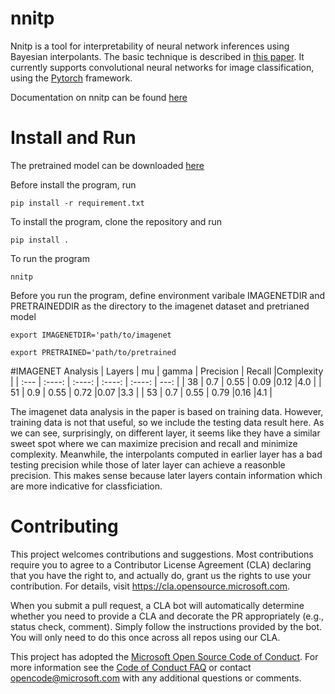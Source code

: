# nnitp

Nnitp is a tool for interpretability of neural network inferences
using Bayesian interpolants. The basic technique is described in
[this paper](https://arxiv.org/abs/2004.04198). It currently supports
convolutional neural networks for image classification, using the
[Pytorch](https://pytorch.org/) framework.

Documentation on nnitp can be found
[here](https://nnitp.readthedocs.io/en/latest/)


# Install and Run

The pretrained model can be downloaded [here](https://drive.google.com/file/d/1r67-OWStME5hAu1RX2vLyqBB2t2sOB-q/view?usp=sharing)

Before install the program, run

`pip install -r requirement.txt`

To install the program, clone the repository and run

`pip install .`

To run the program

`nnitp`

Before you run the program, define environment varibale IMAGENETDIR and
PRETRAINEDDIR as the directory to the imagenet dataset and pretrianed model


`export IMAGENETDIR='path/to/imagenet`


`export PRETRAINED='path/to/pretrained`


#IMAGENET Analysis
| Layers       | mu          | gamma       | Precision   | Recall      |Complexity    |
| :---         |    :----:   |    :----:   |    :----:   |    :----:   |         ---: |
| 38           | 0.7         | 0.55        | 0.09        |0.12         |4.0           |
| 51           | 0.9         | 0.55        | 0.72        |0.07         |3.3           |
| 53           | 0.7         | 0.55        | 0.79        |0.16         |4.1           |


The imagenet data analysis in the paper is based on training data. However, training data
is not that useful, so we include the testing data result here. As we can see, surprisingly, 
on different layer, it seems like they have a similar sweet spot where we can maximize 
precision and recall and minimize complexity. Meanwhile, the interpolants computed in 
earlier layer has a bad testing precision while those of later layer can achieve a reasonble 
precision. This makes sense because later layers contain information which are more indicative 
for classficiation.






# Contributing

This project welcomes contributions and suggestions.  Most contributions require you to agree to a
Contributor License Agreement (CLA) declaring that you have the right to, and actually do, grant us
the rights to use your contribution. For details, visit https://cla.opensource.microsoft.com.

When you submit a pull request, a CLA bot will automatically determine whether you need to provide
a CLA and decorate the PR appropriately (e.g., status check, comment). Simply follow the instructions
provided by the bot. You will only need to do this once across all repos using our CLA.

This project has adopted the [Microsoft Open Source Code of Conduct](https://opensource.microsoft.com/codeofconduct/).
For more information see the [Code of Conduct FAQ](https://opensource.microsoft.com/codeofconduct/faq/) or
contact [opencode@microsoft.com](mailto:opencode@microsoft.com) with any additional questions or comments.
